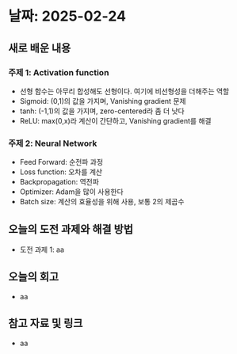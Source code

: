 # 날짜: 2025-02-24

## 새로 배운 내용
### 주제 1: Activation function
- 선형 함수는 아무리 합성해도 선형이다. 여기에 비선형성을 더해주는 역할
- Sigmoid: (0,1)의 값을 가지며, Vanishing gradient 문제
- tanh: (-1,1)의 값을 가지며, zero-centered라 좀 더 낫다
- ReLU: max(0,x)라 계산이 간단하고, Vanishing gradient를 해결

### 주제 2: Neural Network
- Feed Forward: 순전파 과정
- Loss function: 오차를 계산
- Backpropagation: 역전파
- Optimizer: Adam을 많이 사용한다
- Batch size: 계산의 효율성을 위해 사용, 보통 2의 제곱수

## 오늘의 도전 과제와 해결 방법
- 도전 과제 1: aa

## 오늘의 회고
- aa

## 참고 자료 및 링크
- aa
